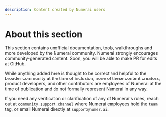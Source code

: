 ```yaml
---
description: Content created by Numerai users
---
```


# About this section

This section contains unofficial documentation, tools, walkthroughs and more developed by the Numerai community. Numerai strongly encourages community-generated content. Soon, you will be able to make PR for edits at GitHub.

While anything added here is thought to be correct and helpful to the broader community at the time of inclusion, none of these content creators, product developers, and other contributors are employees of Numerai at the time of publication and do not formally represent Numerai in any way. 

If you need any verification or clarification of any of Numerai's rules, reach out at [`community support channel`](https://community.numer.ai/channel/support/) where Numerai employees hold the `team` tag, or email Numerai directly at `support@numer.ai`.



